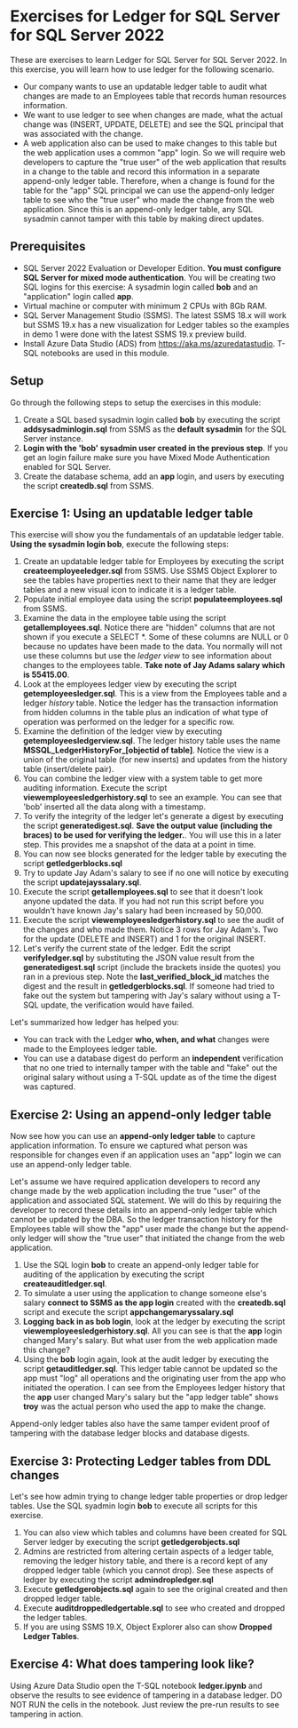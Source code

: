 # Exercises for Ledger for SQL Server for SQL Server 2022

These are exercises to learn Ledger for SQL Server for SQL Server 2022. In this exercise, you will learn how to use ledger for the following scenario.

- Our company wants to use an updatable ledger table to audit what changes are made to an Employees table that records human resources information.
- We want to use ledger to see when changes are made, what the actual change was (INSERT, UPDATE, DELETE) and see the SQL principal that was associated with the change.
- A web application also can be used to make changes to this table but the web application uses a common "app" login. So we will require web developers to capture the "true user" of the web application that results in a change to the table and record this information in a separate append-only ledger table. Therefore, when a change is found for the table for the "app" SQL principal we can use the append-only ledger table to see who the "true user" who made the change from the web application. Since this is an append-only ledger table, any SQL sysadmin cannot tamper with this table by making direct updates.

## Prerequisites

- SQL Server 2022 Evaluation or Developer Edition. **You must configure SQL Server for mixed mode authentication**. You will be creating two SQL logins for this exercise: A sysadmin login called **bob** and an "application" login called **app**.
- Virtual machine or computer with minimum 2 CPUs with 8Gb RAM.
- SQL Server Management Studio (SSMS). The latest SSMS 18.x will work but SSMS 19.x has a new visualization for Ledger tables so the examples in demo 1 were done with the latest SSMS 19.x preview build.
- Install Azure Data Studio (ADS) from https://aka.ms/azuredatastudio. T-SQL notebooks are used in this module.

## Setup

Go through the following steps to setup the exercises in this module:

1. Create a SQL based sysadmin login called **bob** by executing the script **addsysadminlogin.sql** from SSMS as the **default sysadmin** for the SQL Server instance.
1. **Login with the 'bob' sysadmin user created in the previous step**. If you get an login failure make sure you have Mixed Mode Authentication enabled for SQL Server.
1. Create the database schema, add an **app** login, and users by executing the script **createdb.sql** from SSMS.

## Exercise 1: Using an updatable ledger table

This exercise will show you the fundamentals of an updatable ledger table. **Using the sysadmin login bob**, execute the following steps:

1. Create an updatable ledger table for Employees by executing the script **createemployeeledger.sql** from SSMS. Use SSMS Object Explorer to see the tables have properties next to their name that they are ledger tables and a new visual icon to indicate it is a ledger table.
1. Populate initial employee data using the script **populateemployees.sql** from SSMS. 
1. Examine the data in the employee table using the script **getallemployees.sql**. Notice there are "hidden" columns that are not shown if you execute a SELECT *. Some of these columns are NULL or 0 because no updates have been made to the data. You normally will not use these columns but use the *ledger view* to see information about changes to the employees table. **Take note of Jay Adams salary which is 55415.00**.
1. Look at the employees ledger view by executing the script **getemployeesledger.sql**. This is a view from the Employees table and a ledger *history* table. Notice the ledger has the transaction information from hidden columns in the table plus an indication of what type of operation was performed on the ledger for a specific row.
1. Examine the definition of the ledger view by executing **getemployeesledgerview.sql**. The ledger history table uses the name **MSSQL_LedgerHistoryFor_[objectid of table]**. Notice the view is a union of the original table (for new inserts) and updates from the history table (insert/delete pair).
1. You can combine the ledger view with a system table to get more auditing information. Execute the script  **viewemployeesledgerhistory.sql** to see an example. You can see that 'bob' inserted all the data along with a timestamp.
1. To verify the integrity of the ledger let's generate a digest by executing the script **generatedigest.sql**. **Save the output value (including the braces) to be used for verifying the ledger.**. You will use this in a later step. This provides me a snapshot of the data at a point in time.
1. You can now see blocks generated for the ledger table by executing the script **getledgerblocks.sql**
1. Try to update Jay Adam's salary to see if no one will notice by executing the script **updatejayssalary.sql**.
1. Execute the script **getallemployees.sql** to see that it doesn't look anyone updated the data. If you had not run this script before you wouldn't have known Jay's salary had been increased by 50,000.
1. Execute the script **viewemployeesledgerhistory.sql** to see the audit of the changes and who made them. Notice 3 rows for Jay Adam's. Two for the update (DELETE and INSERT) and 1 for the original INSERT.
1. Let's verify the current state of the ledger. Edit the script **verifyledger.sql** by substituting the JSON value result from the **generatedigest.sql** script (include the brackets inside the quotes) you ran in a previous step. Note the **last_verified_block_id** matches the digest and the result in **getledgerblocks.sql**. If someone had tried to fake out the system but tampering with Jay's salary without using a T-SQL update, the verification would have failed.

Let's summarized how ledger has helped you:

- You can track with the Ledger **who, when, and what** changes were made to the Employees ledger table.
- You can use a database digest do perform an **independent** verification that no one tried to internally tamper with the table and "fake" out the original salary without using a T-SQL update as of the time the digest was captured.

## Exercise 2: Using an append-only ledger table

Now see how you can use an **append-only ledger table** to capture application information. To ensure we captured what person was responsible for changes even if an application uses an "app" login we can use an append-only ledger table.

Let's assume we have required application developers to record any change made by the web application including the true "user" of the application and associated SQL statement. We will do this by requiring the developer to record these details into an append-only ledger table which cannot be updated by the DBA. So the ledger transaction history for the Employees table will show the "app" user made the change but the append-only ledger will show the "true user" that initiated the change from the web application.

1. Use the SQL login **bob** to create an append-only ledger table for auditing of the application by executing the script **createauditledger.sql**.
1. To simulate a user using the application to change someone else's salary **connect to SSMS as the app login** created with the **createdb.sql** script and execute the script **appchangemaryssalary.sql**
1. **Logging back in as bob login**, look at the ledger by executing the script **viewemployeesledgerhistory.sql**. All you can see is that the **app** login changed Mary's salary. But what user from the web application made this change?
1. Using the **bob** login again, look at the audit ledger by executing the script **getauditledger.sql**. This ledger table cannot be updated so the app must "log" all operations and the originating user from the app who initiated the operation. I can see from the Employees ledger history that the **app** user changed Mary's salary but the "app ledger table" shows **troy** was the actual person who used the app to make the change.

Append-only ledger tables also have the same tamper evident proof of tampering with the database ledger blocks and database digests.

## Exercise 3: Protecting Ledger tables from DDL changes

Let's see how admin trying to change ledger table properties or drop ledger tables. Use the SQL syadmin login **bob** to execute all scripts for this exercise.

1. You can also view which tables and columns have been created for SQL Server ledger by executing the script **getledgerobjects.sql**
1. Admins are restricted from altering certain aspects of a ledger table, removing the ledger history table, and there is a record kept of any dropped ledger table (which you cannot drop). See these aspects of ledger by executing the script **admindropledger.sql**
1. Execute **getledgerobjects.sql** again to see the original created and then dropped ledger table.
1. Execute **auditdroppedledgertable.sql** to see who created and dropped the ledger tables.
1. If you are using SSMS 19.X, Object Explorer also can show **Dropped Ledger Tables**.

## Exercise 4: What does tampering look like?

Using Azure Data Studio open the T-SQL notebook **ledger.ipynb** and observe the results to see evidence of tampering in a database ledger. DO NOT RUN the cells in the notebook. Just review the pre-run results to see tampering in action.